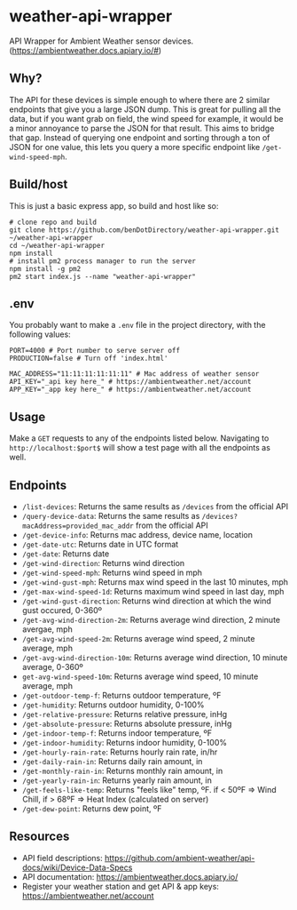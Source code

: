 # weather-api-wrapper
API Wrapper for Ambient Weather sensor devices. 
(https://ambientweather.docs.apiary.io/#)

## Why?
The API for these devices is simple enough to where there are 2 similar endpoints that give you a large JSON dump. This is great for pulling all the data, but if you want grab on field, the wind speed for example, it would be a minor annoyance to parse the JSON for that result. This aims to bridge that gap. Instead of querying one endpoint and sorting through a ton of JSON for one value, this lets you query a more specific endpoint like ```/get-wind-speed-mph```.

## Build/host
This is just a basic express app, so build and host like so:
```
# clone repo and build
git clone https://github.com/benDotDirectory/weather-api-wrapper.git ~/weather-api-wrapper
cd ~/weather-api-wrapper
npm install
# install pm2 process manager to run the server
npm install -g pm2
pm2 start index.js --name "weather-api-wrapper"
```

## .env
You probably want to make a ```.env``` file in the project directory, with the following values:
```
PORT=4000 # Port number to serve server off
PRODUCTION=false # Turn off 'index.html' 

MAC_ADDRESS="11:11:11:11:11:11" # Mac address of weather sensor
API_KEY="_api key here_" # https://ambientweather.net/account
APP_KEY="_app key here_" # https://ambientweather.net/account
```

## Usage
Make a ```GET``` requests to any of the endpoints listed below. Navigating to ```http://localhost:$port$``` will show a test page with all the endpoints as well.

## Endpoints
- ```/list-devices```: Returns the same results as ```/devices``` from the official API
- ```/query-device-data```: Returns the same results as ```/devices?macAddress=provided_mac_addr``` from the official API
- ```/get-device-info```: Returns mac address, device name, location
- ```/get-date-utc```: Returns date in UTC format
- ```/get-date```: Returns date
- ```/get-wind-direction```: Returns wind direction
- ```/get-wind-speed-mph```: Returns wind speed in mph
- ```/get-wind-gust-mph```: Returns max wind speed in the last 10 minutes, mph
- ```/get-max-wind-speed-1d```: Returns maximum wind speed in last day, mph
- ```/get-wind-gust-direction```: Returns wind direction at which the wind gust occured, 0-360º
- ```/get-avg-wind-direction-2m```: Returns average wind direction, 2 minute avergae, mph
- ```/get-avg-wind-speed-2m```: Returns average wind speed, 2 minute average, mph
- ```/get-avg-wind-direction-10m```: Returns average wind direction, 10 minute average, 0-360º
- ```get-avg-wind-speed-10m```: Returns average wind speed, 10 minute average, mph
- ```/get-outdoor-temp-f```: Returns outdoor temperature, ºF
- ```/get-humidity```: Returns outdoor humidity, 0-100%
- ```/get-relative-pressure```: Returns relative pressure, inHg
- ```/get-absolute-pressure```: Returns absolute pressure, inHg
- ```/get-indoor-temp-f```: Returns indoor temperature, ºF
- ```/get-indoor-humidity```: Returns indoor humidity, 0-100%
- ```/get-hourly-rain-rate```: Returns hourly rain rate, in/hr
- ```/get-daily-rain-in```: Returns daily rain amount, in
- ```/get-monthly-rain-in```: Returns monthly rain amount, in
- ```/get-yearly-rain-in```: Returns yearly rain amount, in
- ```/get-feels-like-temp```: Returns "feels like" temp, ºF. if < 50ºF => Wind Chill, if > 68ºF => Heat Index (calculated on server)
- ```/get-dew-point```: Returns dew point, ºF

## Resources
- API field descriptions: https://github.com/ambient-weather/api-docs/wiki/Device-Data-Specs
- API documentation: https://ambientweather.docs.apiary.io/
- Register your weather station and get API & app keys:  https://ambientweather.net/account
